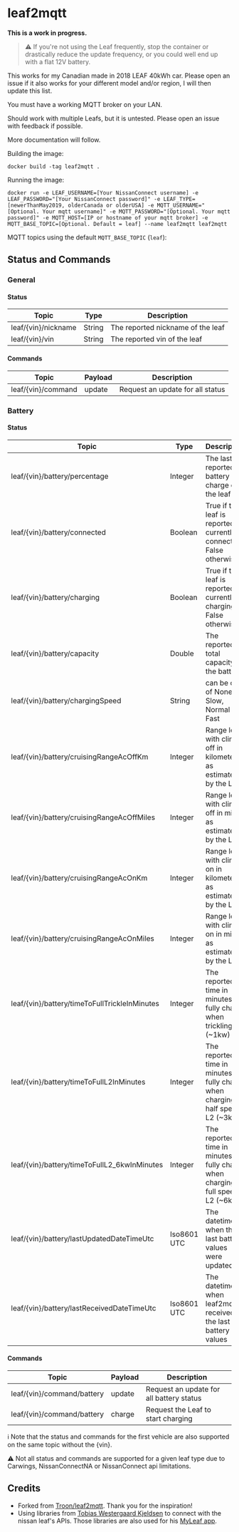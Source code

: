 # leaf2mqtt

**This is a work in progress.**

> :warning: If you're not using the Leaf frequently, stop the container or drastically reduce the update frequency, or you could well end up with a flat 12V battery.

This works for my Canadian made in 2018 LEAF 40kWh car. Please open an issue if it also works for your different model and/or region, I will then update this list.

You must have a working MQTT broker on your LAN.

Should work with multiple Leafs, but it is untested. Please open an issue with feedback if possible.

More documentation will follow.

Building the image:

    docker build -tag leaf2mqtt .

Running the image:

    docker run -e LEAF_USERNAME=[Your NissanConnect username] -e LEAF_PASSWORD="[Your NissanConnect password]" -e LEAF_TYPE=[newerThanMay2019, olderCanada or olderUSA] -e MQTT_USERNAME="[Optional. Your mqtt username]" -e MQTT_PASSWORD="[Optional. Your mqtt password]" -e MQTT_HOST=[IP or hostname of your mqtt broker] -e MQTT_BASE_TOPIC=[Optional. Default = leaf] --name leaf2mqtt leaf2mqtt

MQTT topics using the default `MQTT_BASE_TOPIC` (`leaf`):    

## Status and Commands

### General
#### Status
| Topic  | Type | Description |
| ------ | ---- | ----------- |
| leaf/{vin}/nickname | String | The reported nickname of the leaf  |
| leaf/{vin}/vin  | String | The reported vin of the leaf  |

#### Commands
| Topic | Payload | Description |
| ----- | ------- | ----------- |
| leaf/{vin}/command | update | Request an update for all status  |


### Battery
#### Status
| Topic  | Type | Description |
| ------ | ---- | ----------- |
| leaf/{vin}/battery/percentage | Integer | The last reported battery charge of the leaf |
|leaf/{vin}/battery/connected| Boolean | True if the leaf is reported as currently connected. False otherwise |
|leaf/{vin}/battery/charging| Boolean | True if the leaf is reported as currently charging. False otherwise |
|leaf/{vin}/battery/capacity| Double | The reported total capacity of the battery |
|leaf/{vin}/battery/chargingSpeed| String | can be one of None, Slow, Normal or Fast  |
|leaf/{vin}/battery/cruisingRangeAcOffKm | Integer | Range left with climate off in kilometers as estimated by the Leaf |
|leaf/{vin}/battery/cruisingRangeAcOffMiles | Integer | Range left with climate off in miles as estimated by the Leaf |
|leaf/{vin}/battery/cruisingRangeAcOnKm | Integer | Range left with climate on in kilometers as estimated by the Leaf |
|leaf/{vin}/battery/cruisingRangeAcOnMiles | Integer | Range left with climate on in miles as estimated by the Leaf |
|leaf/{vin}/battery/timeToFullTrickleInMinutes | Integer | The reported time in minutes to fully charge when trickling (~1kw) |
|leaf/{vin}/battery/timeToFullL2InMinutes | Integer | The reported time in minutes to fully charge when charging in half speed L2 (~3kw) |
|leaf/{vin}/battery/timeToFullL2_6kwInMinutes | Integer | The reported time in minutes to fully charge when charging in full speed L2 (~6kw) |
|leaf/{vin}/battery/lastUpdatedDateTimeUtc | Iso8601 UTC | The datetime when the last battery values were updated |
|leaf/{vin}/battery/lastReceivedDateTimeUtc | Iso8601 UTC | The datetime when leaf2mqtt received the last battery values |

#### Commands
| Topic | Payload | Description |
| ----- | ------- | ----------- |
| leaf/{vin}/command/battery | update | Request an update for all battery status  |
| leaf/{vin}/command/battery | charge | Request the Leaf to start charging  |
    

:information_source: Note that the status and commands for the first vehicle are also supported on the same topic without the {vin}.

:warning: Not all status and commands are supported for a given leaf type due to Carwings, NissanConnectNA or NissanConnect api limitations.

## Credits
- Forked from [Troon/leaf2mqtt](https://github.com/Troon/leaf2mqtt). Thank you for the inspiration!
- Using libraries from [Tobias Westergaard Kjeldsen](https://gitlab.com/tobiaswkjeldsen) to connect with the nissan leaf's APIs. Those libraries are also used for his [MyLeaf app](https://gitlab.com/tobiaswkjeldsen/carwingsflutter).

